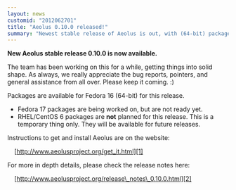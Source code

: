 ```yaml
---
layout: news
customid: "2012062701"
title: "Aeolus 0.10.0 released!"
summary: "Newest stable release of Aeolus is out, with (64-bit) packages for Fedora 16 available."
---
```


__New Aeolus stable release 0.10.0 is now available.__

The team has been working on this for a while, getting things into solid shape.
As always, we really appreciate the bug reports, pointers, and general
assistance from all over. Please keep it coming. :)

Packages are available for Fedora 16 (64-bit) for this release.

* Fedora 17 packages are being worked on, but are not ready yet.
* RHEL/CentOS 6 packages are **not** planned for this release. This is a
  temporary thing only. They will be available for future releases.

Instructions to get and install Aeolus are on the website:

&nbsp;&nbsp;&nbsp;&nbsp;[http://www.aeolusproject.org/get_it.html][1]

For more in depth details, please check the release notes here:

&nbsp;&nbsp;&nbsp;&nbsp;[http://www.aeolusproject.org/release\_notes\_0.10.0.html][2]

 [1]: get_it.html "Get Aeolus"
 [2]: release_notes_0.10.0.html "Aeolus 0.10.0 release notes"
